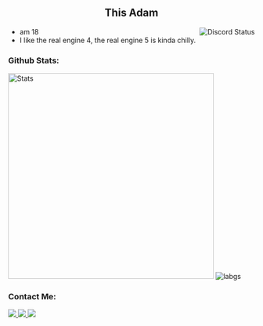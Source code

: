 <!--
About Me
-->
 <h2 align="center">
   This Adam 
 </h2>
  <img align="right" src="https://lanyard.cnrad.dev/api/223118041926336512" alt="Discord Status">
  
 - am 18
 - I like the real engine 4, the real engine 5 is kinda chilly.

<!--
Github Stats
-->
<h3>
  Github Stats:
</h3>
<div align="left">
 <img width="420px" src="https://github-readme-stats.vercel.app/api?username=NotFakeAdam&count_private=true&show_icons=true&line_height=25&show_icons=true&theme=tokyonight" alt="Stats">
 <img src="https://github-readme-stats.vercel.app/api/top-langs/?username=NotFakeAdam&layout=compact&langs_count=8&card_width=350&show_icons=true&theme=tokyonight" alt="labgs">
</div>

<!--
Contact Me
-->
<h3>
  Contact Me:
</h3>
<div align="left">
 <a href="https://discord.com/users/223118041926336512">
  <img src="https://github.com/dmhendricks/signature-social-icons/blob/master/icons/round-flat-filled/40px/discord.png">
 </a>
 <a href="https://twitter.com/NotFakeAdam">
  <img src="https://github.com/dmhendricks/signature-social-icons/blob/master/icons/round-flat-filled/40px/twitter.png">
 </a>
 <a href="https://www.youtube.com/@NotAdam">
  <img src="https://github.com/dmhendricks/signature-social-icons/blob/master/icons/round-flat-filled/40px/youtube.png">
 </a>
</div>
